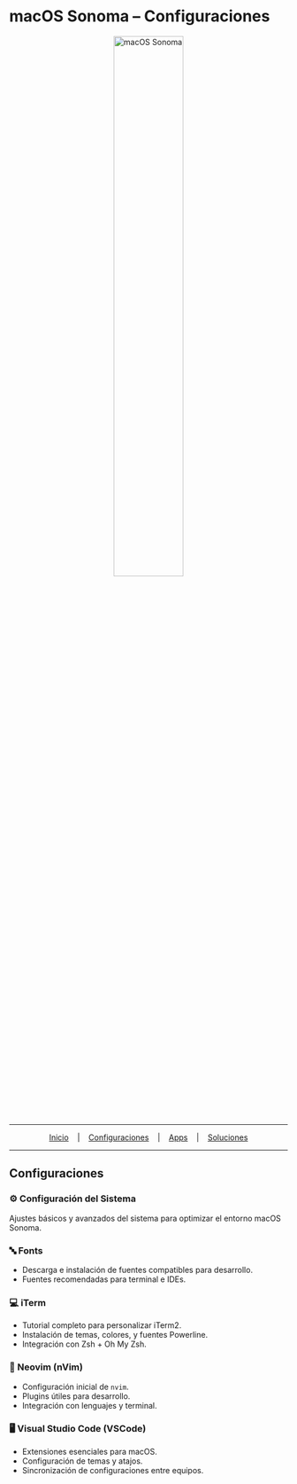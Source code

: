 # macOS Sonoma – Configuraciones

<p align="center">
  <img width="50%" height="50%" src="https://cambiodigital-ol.com/wp-content/uploads/2023/06/mac-OS_Sonomajpg-696x392.jpg" alt="macOS Sonoma"/>
</p>

---

<p align="center">
  <a href="https://github.com/yorbimv/macos">Inicio</a>
  &nbsp;&nbsp;&nbsp;|&nbsp;&nbsp;&nbsp;
  <a href="https://github.com/yorbimv/macos/tree/main/Configuraciones">Configuraciones</a>
  &nbsp;&nbsp;&nbsp;|&nbsp;&nbsp;&nbsp;
  <a href="https://github.com/yorbimv/macos/tree/main/Apps">Apps</a>
  &nbsp;&nbsp;&nbsp;|&nbsp;&nbsp;&nbsp;
  <a href="https://github.com/yorbimv/macos/tree/main/Soluciones">Soluciones</a>
</p>

---

## Configuraciones

### ⚙️ Configuración del Sistema

Ajustes básicos y avanzados del sistema para optimizar el entorno macOS Sonoma.

### 🔤 Fonts

- Descarga e instalación de fuentes compatibles para desarrollo.
- Fuentes recomendadas para terminal e IDEs.

### 💻 iTerm

- Tutorial completo para personalizar iTerm2.
- Instalación de temas, colores, y fuentes Powerline.
- Integración con Zsh + Oh My Zsh.

### 📘 Neovim (nVim)

- Configuración inicial de `nvim`.
- Plugins útiles para desarrollo.
- Integración con lenguajes y terminal.

### 🖥️ Visual Studio Code (VSCode)

- Extensiones esenciales para macOS.
- Configuración de temas y atajos.
- Sincronización de configuraciones entre equipos.
